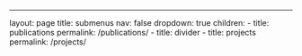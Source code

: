 ---

layout: page
title: submenus
nav: false
dropdown: true
children: - title: publications
permalink: /publications/ - title: divider - title: projects
permalink: /projects/
